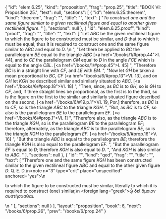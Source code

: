 {
  "id": "elem.6.25",
  "kind": "proposition",
  "frag": "prop.25",
  "title": "BOOK VI: Proposition 25.",
  "text": null,
  "sections": [
    {
      "id": "elem.6.25.theorem",
      "kind": "theorem",
      "frag": "",
      "title": "",
      "text": [
        "<var>To construct one and the same figure similar to a given rectilineal figure and equal to another given rectilineal figure</var>. "
      ],
      "sections": null
    },
    {
      "id": "elem.6.25.proof",
      "kind": "proof",
      "frag": "",
      "title": "",
      "text": [
        "Let <var>ABC</var> be the given rectilineal figure to which the figure to be constructed must be similar, and <var>D</var> that to which it must be equal; thus it is required to construct one and the same figure similar to <var>ABC</var> and equal to <var>D</var>. \n      ",
        "Let there be applied to <var>BC</var> the parallelogram <var>BE</var> equal to the triangle <var>ABC</var> [<a href=\"/books/1/#prop.44\">I. 44</a>], and to <var>CE</var> the parallelogram <var>CM</var> equal to <var>D</var> in the angle <var>FCE</var> which is equal to the angle <var>CBL</var>. [<a href=\"/books/1/#prop.45\">I. 45</a>] ",
        "Therefore <var>BC</var> is in a straight line with <var>CF</var>, and <var>LE</var> with <var>EM</var>. ",
        "Now let <var>GH</var> be taken a mean proportional to <var>BC</var>, <var>CF</var> [<a href=\"/books/6/#prop.13\">VI. 13</a>], and on <var>GH</var> let <var>KGH</var> be described similar and similarly situated to <var>ABC</var>. [<a href=\"/books/6/#prop.18\">VI. 18</a>] ",
        "Then, since, as <var>BC</var> is to <var>GH</var>, so is <var>GH</var> to <var>CF</var>, and, if three straight lines be proportional, as the first is to the third, so is the figure on the first to the similar and similarly situated figure described on the second, [<a href=\"/books/6/#19.p.1\">VI. 19, Por.</a>] therefore, as <var>BC</var> is to <var>CF</var>, so is the triangle <var>ABC</var> to the triangle <var>KGH</var>. ",
        "But, as <var>BC</var> is to <var>CF</var>, so also is the parallelogram <var>BE</var> to the parallelogram <var>EF</var>. [<a href=\"/books/6/#prop.1\">VI. 1</a>] ",
        "Therefore also, as the triangle <var>ABC</var> is to the triangle <var>KGH</var>, so is the parallelogram <var>BE</var> to the parallelogram <var>EF</var>; therefore, alternately, as the triangle <var>ABC</var> is to the parallelogram <var>BE</var>, so is the triangle <var>KGH</var> to the parallelogram <var>EF</var>. [<a href=\"/books/5/#prop.16\">V. 16</a>] ",
        "But the triangle <var>ABC</var> is equal to the parallelogram <var>BE</var>; therefore the triangle <var>KGH</var> is also equal to the parallelogram <var>EF</var>. ",
        "But the parallelogram <var>EF</var> is equal to <var>D</var>; therefore <var>KGH</var> is also equal to <var>D</var>. ",
        "And <var>KGH</var> is also similar to <var>ABC</var>. "
      ],
      "sections": null
    },
    {
      "id": "",
      "kind": "qed",
      "frag": "",
      "title": "",
      "text": [
        "Therefore one and the same figure <var>KGH</var> has been constructed similar to the given rectilineal figure <var>ABC</var> and equal to the other given figure <var>D</var>. Q. E. D.\n<note n=\"3\" type=\"crit\" place=\"unspecified\" anchored=\"yes\">\n        <p>to which the figure to be constructed must be similar, literally <quote>to which it is required to construct (one) similar,</quote>\n <foreign lang=\"greek\">ᾧ δεῖ ὅμοιον συστήσασθαι</foreign>.</p>\n       </note>"
      ],
      "sections": null
    }
  ],
  "layout": "proposition",
  "book": 6,
  "next": "/books/6/prop.26",
  "prev": "/books/6/prop.24"
}
